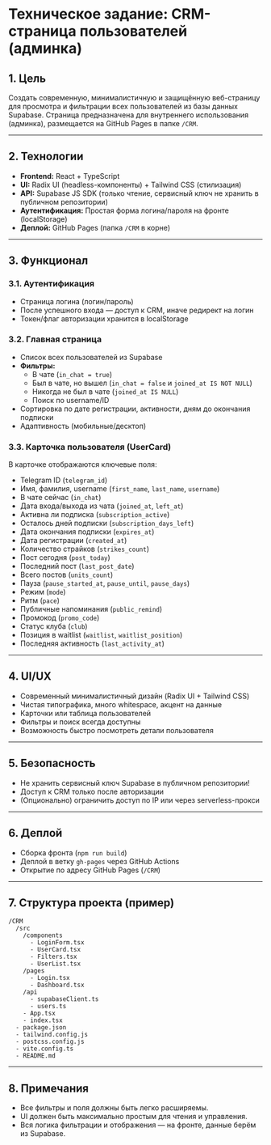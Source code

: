 # Техническое задание: CRM-страница пользователей (админка)

## 1. Цель
Создать современную, минималистичную и защищённую веб-страницу для просмотра и фильтрации всех пользователей из базы данных Supabase. Страница предназначена для внутреннего использования (админка), размещается на GitHub Pages в папке `/CRM`.

---

## 2. Технологии
- **Frontend:** React + TypeScript
- **UI:** Radix UI (headless-компоненты) + Tailwind CSS (стилизация)
- **API:** Supabase JS SDK (только чтение, сервисный ключ не хранить в публичном репозитории)
- **Аутентификация:** Простая форма логина/пароля на фронте (localStorage)
- **Деплой:** GitHub Pages (папка `/CRM` в корне)

---

## 3. Функционал

### 3.1. Аутентификация
- Страница логина (логин/пароль)
- После успешного входа — доступ к CRM, иначе редирект на логин
- Токен/флаг авторизации хранится в localStorage

### 3.2. Главная страница
- Список всех пользователей из Supabase
- **Фильтры:**
  - В чате (`in_chat = true`)
  - Был в чате, но вышел (`in_chat = false` и `joined_at IS NOT NULL`)
  - Никогда не был в чате (`joined_at IS NULL`)
  - Поиск по username/ID
- Сортировка по дате регистрации, активности, дням до окончания подписки
- Адаптивность (мобильные/десктоп)

### 3.3. Карточка пользователя (UserCard)
В карточке отображаются ключевые поля:
- Telegram ID (`telegram_id`)
- Имя, фамилия, username (`first_name`, `last_name`, `username`)
- В чате сейчас (`in_chat`)
- Дата входа/выхода из чата (`joined_at`, `left_at`)
- Активна ли подписка (`subscription_active`)
- Осталось дней подписки (`subscription_days_left`)
- Дата окончания подписки (`expires_at`)
- Дата регистрации (`created_at`)
- Количество страйков (`strikes_count`)
- Пост сегодня (`post_today`)
- Последний пост (`last_post_date`)
- Всего постов (`units_count`)
- Пауза (`pause_started_at`, `pause_until`, `pause_days`)
- Режим (`mode`)
- Ритм (`pace`)
- Публичные напоминания (`public_remind`)
- Промокод (`promo_code`)
- Статус клуба (`club`)
- Позиция в waitlist (`waitlist`, `waitlist_position`)
- Последняя активность (`last_activity_at`)

---

## 4. UI/UX
- Современный минималистичный дизайн (Radix UI + Tailwind CSS)
- Чистая типографика, много whitespace, акцент на данные
- Карточки или таблица пользователей
- Фильтры и поиск всегда доступны
- Возможность быстро посмотреть детали пользователя

---

## 5. Безопасность
- Не хранить сервисный ключ Supabase в публичном репозитории!
- Доступ к CRM только после авторизации
- (Опционально) ограничить доступ по IP или через serverless-прокси

---

## 6. Деплой
- Сборка фронта (`npm run build`)
- Деплой в ветку `gh-pages` через GitHub Actions
- Открытие по адресу GitHub Pages (`/CRM`)

---

## 7. Структура проекта (пример)

```
/CRM
  /src
    /components
      - LoginForm.tsx
      - UserCard.tsx
      - Filters.tsx
      - UserList.tsx
    /pages
      - Login.tsx
      - Dashboard.tsx
    /api
      - supabaseClient.ts
      - users.ts
    - App.tsx
    - index.tsx
  - package.json
  - tailwind.config.js
  - postcss.config.js
  - vite.config.ts
  - README.md
```

---

## 8. Примечания
- Все фильтры и поля должны быть легко расширяемы.
- UI должен быть максимально простым для чтения и управления.
- Вся логика фильтрации и отображения — на фронте, данные берём из Supabase. 